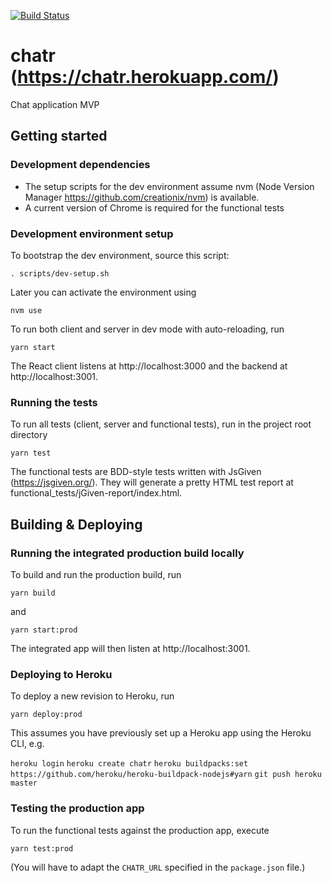 [![Build Status](https://travis-ci.org/HajoAhoMantila/chatr.svg?branch=master)](https://travis-ci.org/HajoAhoMantila/chatr)

# chatr (https://chatr.herokuapp.com/)
Chat application MVP 

## Getting started

### Development dependencies

* The setup scripts for the dev environment assume nvm (Node Version Manager https://github.com/creationix/nvm) is available.
* A current version of Chrome is required for the functional tests 
 
### Development environment setup

To bootstrap the dev environment, source this script:

`. scripts/dev-setup.sh`

Later you can activate the environment using

`nvm use`

To run both client and server in dev mode with auto-reloading, run

`yarn start`

The React client listens at http://localhost:3000 and the backend at http://localhost:3001. 

### Running the tests

To run all tests (client, server and functional tests), run in the project root directory

 `yarn test`

The functional tests are BDD-style tests written with JsGiven (https://jsgiven.org/).
They will generate a pretty HTML test report at functional_tests/jGiven-report/index.html.

## Building & Deploying

### Running the integrated production build locally

To build and run the production build, run 

`yarn build`

and 

`yarn start:prod`

The integrated app will then listen at http://localhost:3001.

### Deploying to Heroku

To deploy a new revision to Heroku, run

`yarn deploy:prod`

This assumes you have previously set up a Heroku app using the Heroku CLI, e.g. 

`heroku login`
`heroku create chatr`
`heroku buildpacks:set https://github.com/heroku/heroku-buildpack-nodejs#yarn`
`git push heroku master`

### Testing the production app

To run the functional tests against the production app, execute 

`yarn test:prod`

(You will have to adapt the `CHATR_URL` specified in the `package.json` file.)